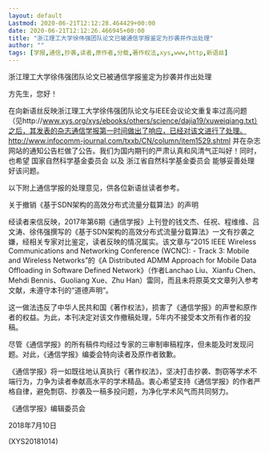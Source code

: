 ```yaml
---
layout: default
Lastmod: 2020-06-21T12:12:28.464429+00:00
date: 2020-06-21T12:12:26.466945+00:00
title: "浙江理工大学徐伟强团队论文已被通信学报鉴定为抄袭并作出处理"
author: ""
tags: [学报,通信,抄袭,读者,原作者,分载,著作权法,xys,www,http,新语丝]
---
```


浙江理工大学徐伟强团队论文已被通信学报鉴定为抄袭并作出处理

方先生，您好！

在向新语丝反映浙江理工大学徐伟强团队论文与IEEE会议论文重复率过高问题 （见http://www.xys.org/xys/ebooks/others/science/dajia19/xuweiqiang.txt）之后，其发表的杂志通信学报第一时间做出了响应，已经对该文进行了处理。http://www.infocomm-journal.com/txxb/CN/column/item1529.shtml 并在杂志网站的通知公告栏做了公告。我们为国内期刊的严肃认真和风清气正叫好！同时，也希望 国家自然科学基金委员会 以及 浙江省自然科学基金委员会 能够妥善处理好该问题。

以下附上通信学报的处理意见，供各位新语丝读者参考。

关于撤销《基于SDN架构的高效分布式流量分载算法》的声明

经读者来信反映，2017年第6期《通信学报》上刊登的钱文杰、任祝、程维维、吕文涛、徐伟强撰写的《基于SDN架构的高效分布式流量分载算法》一文有抄袭之嫌，经相关专家对比鉴定，读者反映的情况属实。该文章与“2015 IEEE Wireless Communications and Networking Conference (WCNC): - Track 3: Mobile and Wireless Networks”的《A Distributed ADMM Approach for Mobile Data Offloading in Software Defined Network》（作者Lanchao Liu、Xianfu Chen、Mehdi Bennis、Guoliang Xue、Zhu Han）雷同，而且未将原英文文章列入参考文献，未遵守本刊的“道德声明”。

这一做法违反了中华人民共和国《著作权法》，损害了《通信学报》的声誉和原作者的权益。为此，本刊决定对该文作撤稿处理，5年内不接受本文所有作者的投稿。

尽管《通信学报》的所有稿件均经过专家的三审制审稿程序，但未能及时发现问题。对此，《通信学报》编委会特向读者及原作者致歉。

《通信学报》将一如既往地认真执行《著作权法》，坚决打击抄袭、剽窃等学术不端行为，力争为读者奉献高水平的学术精品。衷心希望支持《通信学报》的作者严格自律，避免剽窃、抄袭及一稿多投问题，为净化学术风气而共同努力。

《通信学报》编辑委员会

2018年7月10日

(XYS20181014)

